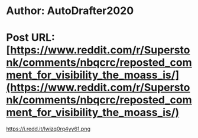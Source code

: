 # Author: AutoDrafter2020
# Post URL: [https://www.reddit.com/r/Superstonk/comments/nbqcrc/reposted_comment_for_visibility_the_moass_is/](https://www.reddit.com/r/Superstonk/comments/nbqcrc/reposted_comment_for_visibility_the_moass_is/)


https://i.redd.it/lwizq0rq4yy61.png